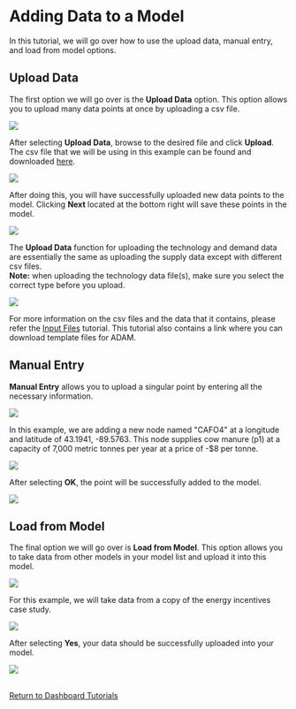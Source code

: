 <h1>Adding Data to a Model</h1>

<p>
    In this tutorial, we will go over how to use the upload data, manual entry, and load from model options. 
</p>

<h2>Upload Data</h2>

<p>
    The first option we will go over is the <b>Upload Data</b> option. This option allows you to upload many data points at once by uploading a csv file. 
</p>

<img src="Pictures\Dashboard_tutorials\input_data\upload_data.png">

<br>

<p>
    After selecting <b>Upload Data</b>, browse to the desired file and click <b>Upload</b>. The csv file that we will be using in this example can be found and downloaded 
<a href="https://github.com/mshen42/ADAM_Documentation/tree/main/Downloadable_content/Example">here</a>.
</p>

<img src="Pictures\Dashboard_tutorials\input_data\upload_file.png">

<p>
    After doing this, you will have successfully uploaded new data points to the model. Clicking <b>Next</b> located at the bottom right will save these points in the model. 
</p>

<img src="Pictures\Dashboard_tutorials\input_data\uploaded_points.png">

<p>
    The <b>Upload Data</b> function for uploading the technology and demand data are essentially the same as uploading the supply data except with different csv files.<br><b>Note:</b> when uploading the technology data file(s), make sure you select the correct type before you upload.
</p>

<img src="Pictures\Dashboard_tutorials\input_data\upload_tech.png">

<br>

<p>
    For more information on the csv files and the data that it contains, please refer the 
<a href="">Input Files</a> tutorial. This tutorial also contains a link where you can download template files for ADAM. 
</p>


<h2>Manual Entry</h2>

<p>
    <b>Manual Entry</b> allows you to upload a singular point by entering all the necessary information.
</p>

<img src="Pictures\Dashboard_tutorials\input_data\manual.png">

<p>
    In this example, we are adding a new node named "CAFO4" at a longitude and latitude of 43.1941, -89.5763. This node supplies cow manure (p1) at a capacity of 7,000 metric tonnes per year at a price of -$8 per tonne. 
</p>

<img src="Pictures\Dashboard_tutorials\input_data\manual_add.png">

<p>
    After selecting <b>OK</b>, the point will be successfully added to the model. 
</p>

<img src="Pictures\Dashboard_tutorials\input_data\manual_map.png">


<h2>Load from Model</h2>

<p>
    The final option we will go over is <b>Load from Model</b>. This option allows you to take data from other models in your model list and upload it into this model. 
</p>

<img src="Pictures\Dashboard_tutorials\input_data\load.png">

<p>
    For this example, we will take data from a copy of the energy incentives case study.
</p>

<img src="Pictures\Dashboard_tutorials\input_data\load_select_model.png">

<p>
    After selecting <b>Yes</b>, your data should be successfully uploaded into your model. 
</p>

<img src="Pictures\Dashboard_tutorials\input_data\load_model_data.png">


<br>
<br>

<a href="/ADAM_Documentation/dashboard.html">Return to Dashboard Tutorials</a>